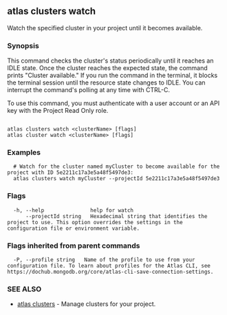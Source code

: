 ## atlas clusters watch

Watch the specified cluster in your project until it becomes available.


### Synopsis

This command checks the cluster's status periodically until it reaches an IDLE state. 
Once the cluster reaches the expected state, the command prints "Cluster available."
If you run the command in the terminal, it blocks the terminal session until the resource state changes to IDLE.
You can interrupt the command's polling at any time with CTRL-C.

To use this command, you must authenticate with a user account or an API key with the Project Read Only role.



```

atlas clusters watch <clusterName> [flags]
atlas cluster watch <clusterName> [flags]
```

### Examples

```
  # Watch for the cluster named myCluster to become available for the project with ID 5e2211c17a3e5a48f5497de3:
  atlas clusters watch myCluster --projectId 5e2211c17a3e5a48f5497de3
```


### Flags

```
  -h, --help               help for watch
      --projectId string   Hexadecimal string that identifies the project to use. This option overrides the settings in the configuration file or environment variable.

```


### Flags inherited from parent commands

```
  -P, --profile string   Name of the profile to use from your configuration file. To learn about profiles for the Atlas CLI, see https://dochub.mongodb.org/core/atlas-cli-save-connection-settings.

```

### SEE ALSO


* [atlas clusters](atlas_clusters.md)	- Manage clusters for your project.



